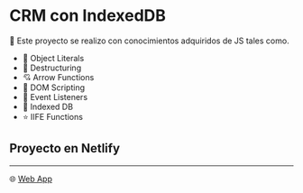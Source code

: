 # CRM con IndexedDB
🧔 Este proyecto se realizo con conocimientos adquiridos de JS tales como.

- 🧠 Object Literals
- 🐙 Destructuring
- 💘 Arrow Functions
- 📄 DOM Scripting
- 🧏 Event Listeners
- 🔑 Indexed DB
- ⭐ IIFE Functions


## Proyecto en Netlify
-----------------------
🌐 [Web App](#)